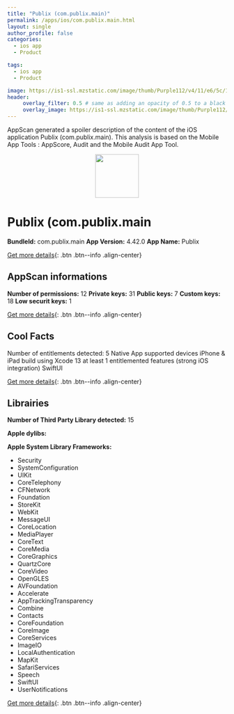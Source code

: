 ```yaml
---
title: "Publix (com.publix.main)"
permalink: /apps/ios/com.publix.main.html
layout: single
author_profile: false
categories: 
  - ios app 
  - Product 

tags: 
  - ios app 
  - Product 

image: https://is1-ssl.mzstatic.com/image/thumb/Purple112/v4/11/e6/5c/11e65c76-d867-69dd-a93b-99baad2cfb10/AppIcon-1x_U007emarketing-0-7-0-85-220.png/512x512bb.jpg
header: 
     overlay_filter: 0.5 # same as adding an opacity of 0.5 to a black background
     overlay_image: https://is1-ssl.mzstatic.com/image/thumb/Purple112/v4/11/e6/5c/11e65c76-d867-69dd-a93b-99baad2cfb10/AppIcon-1x_U007emarketing-0-7-0-85-220.png/512x512bb.jpg
---
```

AppScan generated a spoiler description of the content of the iOS application Publix (com.publix.main). This analysis is based on the Mobile App Tools : AppScore, Audit and the Mobile Audit App Tool.

  
  
<div style="text-align: center;"><img src="https://is1-ssl.mzstatic.com/image/thumb/Purple112/v4/11/e6/5c/11e65c76-d867-69dd-a93b-99baad2cfb10/AppIcon-1x_U007emarketing-0-7-0-85-220.png/512x512bb.jpg" width="100" height="100"></div>  
  
# Publix (com.publix.main

**BundleId:** com.publix.main
**App Version:** 4.42.0
**App Name:** Publix


[Get more details](/pricing.html){: .btn .btn--info .align-center}  
  
## AppScan informations 

**Number of permissions:** 12
**Private keys:** 31
**Public keys:** 7
**Custom keys:** 18
**Low securit keys:** 1
  
[Get more details](/pricing.html){: .btn .btn--info .align-center}

## Cool Facts

Number of entitlements detected: 5
Native App
supported devices iPhone & iPad
build using Xcode 13
at least 1 entitlemented features (strong iOS integration)
SwiftUI
  
[Get more details](/pricing.html){: .btn .btn--info .align-center}

## Librairies 
**Number of Third Party Library detected:** 15

**Apple dylibs:**


**Apple System Library Frameworks:**
- Security
- SystemConfiguration
- UIKit
- CoreTelephony
- CFNetwork
- Foundation
- StoreKit
- WebKit
- MessageUI
- CoreLocation
- MediaPlayer
- CoreText
- CoreMedia
- CoreGraphics
- QuartzCore
- CoreVideo
- OpenGLES
- AVFoundation
- Accelerate
- AppTrackingTransparency
- Combine
- Contacts
- CoreFoundation
- CoreImage
- CoreServices
- ImageIO
- LocalAuthentication
- MapKit
- SafariServices
- Speech
- SwiftUI
- UserNotifications


  
[Get more details](/pricing.html){: .btn .btn--info .align-center}

